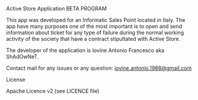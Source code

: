 
Active Store Application
BETA PROGRAM

This app was developed for an Informatic Sales Point located in Italy.
The app have many purposes one of the most important is to open and send information about ticket for any type of
failure during the normal working activity of the society that have a contract stipultated with Active Store.

The developer of the application is Iovine Antonio Francesco aka ShAdOwNeT.

Contact mail for any issues or any question:
iovine.antonio.1988@gmail.com

License

Apache Licence v2 (see LICENCE file)